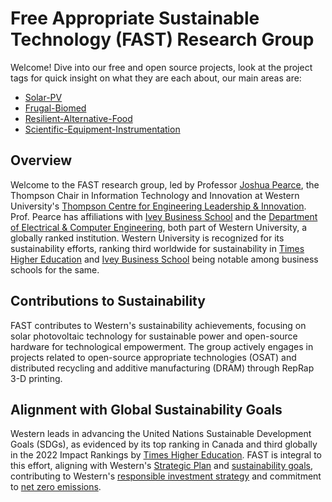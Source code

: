 # Free Appropriate Sustainable Technology (FAST) Research Group

Welcome! Dive into our free and open source projects, look at the project tags for quick insight on what they are each about, our main areas are:
- [Solar-PV](PV_projects.md)
- [Frugal-Biomed](Frugal_Biomed_projects.md)
- [Resilient-Alternative-Food](Resilient_Alt_Food_projects.md)
- [Scientific-Equipment-Instrumentation](Scientific_Equipment_Instrumentation_Project.md)

## Overview

Welcome to the FAST research group, led by Professor [Joshua Pearce](https://www.appropedia.org/User:J.M.Pearce), the Thompson Chair in Information Technology and Innovation at Western University's [Thompson Centre for Engineering Leadership & Innovation](https://www.eng.uwo.ca/tc/). Prof. Pearce has affiliations with [Ivey Business School](https://www.ivey.uwo.ca/) and the [Department of Electrical & Computer Engineering](https://www.eng.uwo.ca/electrical/), both part of Western University, a globally ranked institution. Western University is recognized for its sustainability efforts, ranking third worldwide for sustainability in [Times Higher Education](https://www.timeshighereducation.com/rankings/impact/2022/overall#!/page/0/length/25/sort_by/rank/sort_order/asc/cols/undefined) and [Ivey Business School](https://www.ft.com/content/1c6cd228-f0c5-4011-9fec-84a224c1c099) being notable among business schools for the same.

## Contributions to Sustainability

FAST contributes to Western's sustainability achievements, focusing on solar photovoltaic technology for sustainable power and open-source hardware for technological empowerment. The group actively engages in projects related to open-source appropriate technologies (OSAT) and distributed recycling and additive manufacturing (DRAM) through RepRap 3-D printing.

## Alignment with Global Sustainability Goals

Western leads in advancing the United Nations Sustainable Development Goals (SDGs), as evidenced by its top ranking in Canada and third globally in the 2022 Impact Rankings by [Times Higher Education](https://www.timeshighereducation.com/rankings/impact/2022/overall#!/page/0/length/25/sort_by/rank/sort_order/asc/cols/undefined). FAST is integral to this effort, aligning with Western's [Strategic Plan](https://strategicplan.uwo.ca/) and [sustainability goals](https://sustainability.uwo.ca/sdg/index.html), contributing to Western's [responsible investment strategy](https://news.westernu.ca/2021/11/responsible-investing-contributes-to-significant-carbon-footprint-reduction/) and commitment to [net zero emissions](https://news.westernu.ca/2022/04/decarbonization-key-to-westerns-net-zero-emissions-investment-goal/).
